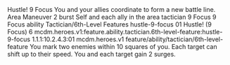 <ability>
  <name>Hustle!</name>
  <cost>9 Focus</cost>
  <flavor>You and your allies coordinate to form a new battle line.</flavor>
  <keywords>
    <keyword>Area</keyword>
  </keywords>
  <type>Maneuver</type>
  <distance>2 burst</distance>
  <target>Self and each ally in the area</target>
  <metadata>
    <class>tactician</class>
    <cost>9 Focus</cost>
    <cost_amount>9</cost_amount>
    <cost_resource>Focus</cost_resource>
    <feature_type>ability</feature_type>
    <file_dpath>Tactician/6th-Level Features</file_dpath>
    <item_id>hustle-9-focus</item_id>
    <item_index>01</item_index>
    <item_name>Hustle! (9 Focus)</item_name>
    <level>6</level>
    <scc>mcdm.heroes.v1:feature.ability.tactician.6th-level-feature:hustle-9-focus</scc>
    <scdc>1.1.1:10.2.4.3:01</scdc>
    <source>mcdm.heroes.v1</source>
    <type>feature/ability/tactician/6th-level-feature</type>
  </metadata>
  <effects>
    <effect type="mundane">You mark two enemies within 10 squares of you. Each target can shift up to their speed. You and each target gain 2 surges.</effect>
  </effects>
</ability>
